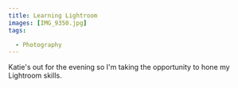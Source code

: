 ```yaml
---
title: Learning Lightroom
images: [IMG_9350.jpg]
tags:

  - Photography
---
```

Katie's out for the evening so I'm taking the opportunity to hone my Lightroom skills.  